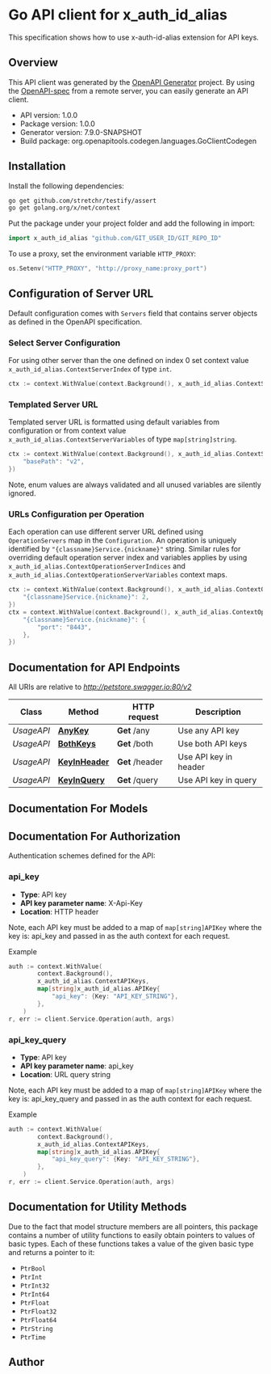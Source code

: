 # Go API client for x_auth_id_alias

This specification shows how to use x-auth-id-alias extension for API keys.

## Overview
This API client was generated by the [OpenAPI Generator](https://openapi-generator.tech) project.  By using the [OpenAPI-spec](https://www.openapis.org/) from a remote server, you can easily generate an API client.

- API version: 1.0.0
- Package version: 1.0.0
- Generator version: 7.9.0-SNAPSHOT
- Build package: org.openapitools.codegen.languages.GoClientCodegen

## Installation

Install the following dependencies:

```sh
go get github.com/stretchr/testify/assert
go get golang.org/x/net/context
```

Put the package under your project folder and add the following in import:

```go
import x_auth_id_alias "github.com/GIT_USER_ID/GIT_REPO_ID"
```

To use a proxy, set the environment variable `HTTP_PROXY`:

```go
os.Setenv("HTTP_PROXY", "http://proxy_name:proxy_port")
```

## Configuration of Server URL

Default configuration comes with `Servers` field that contains server objects as defined in the OpenAPI specification.

### Select Server Configuration

For using other server than the one defined on index 0 set context value `x_auth_id_alias.ContextServerIndex` of type `int`.

```go
ctx := context.WithValue(context.Background(), x_auth_id_alias.ContextServerIndex, 1)
```

### Templated Server URL

Templated server URL is formatted using default variables from configuration or from context value `x_auth_id_alias.ContextServerVariables` of type `map[string]string`.

```go
ctx := context.WithValue(context.Background(), x_auth_id_alias.ContextServerVariables, map[string]string{
	"basePath": "v2",
})
```

Note, enum values are always validated and all unused variables are silently ignored.

### URLs Configuration per Operation

Each operation can use different server URL defined using `OperationServers` map in the `Configuration`.
An operation is uniquely identified by `"{classname}Service.{nickname}"` string.
Similar rules for overriding default operation server index and variables applies by using `x_auth_id_alias.ContextOperationServerIndices` and `x_auth_id_alias.ContextOperationServerVariables` context maps.

```go
ctx := context.WithValue(context.Background(), x_auth_id_alias.ContextOperationServerIndices, map[string]int{
	"{classname}Service.{nickname}": 2,
})
ctx = context.WithValue(context.Background(), x_auth_id_alias.ContextOperationServerVariables, map[string]map[string]string{
	"{classname}Service.{nickname}": {
		"port": "8443",
	},
})
```

## Documentation for API Endpoints

All URIs are relative to *http://petstore.swagger.io:80/v2*

Class | Method | HTTP request | Description
------------ | ------------- | ------------- | -------------
*UsageAPI* | [**AnyKey**](docs/UsageAPI.md#anykey) | **Get** /any | Use any API key
*UsageAPI* | [**BothKeys**](docs/UsageAPI.md#bothkeys) | **Get** /both | Use both API keys
*UsageAPI* | [**KeyInHeader**](docs/UsageAPI.md#keyinheader) | **Get** /header | Use API key in header
*UsageAPI* | [**KeyInQuery**](docs/UsageAPI.md#keyinquery) | **Get** /query | Use API key in query


## Documentation For Models



## Documentation For Authorization


Authentication schemes defined for the API:
### api_key

- **Type**: API key
- **API key parameter name**: X-Api-Key
- **Location**: HTTP header

Note, each API key must be added to a map of `map[string]APIKey` where the key is: api_key and passed in as the auth context for each request.

Example

```go
auth := context.WithValue(
		context.Background(),
		x_auth_id_alias.ContextAPIKeys,
		map[string]x_auth_id_alias.APIKey{
			"api_key": {Key: "API_KEY_STRING"},
		},
	)
r, err := client.Service.Operation(auth, args)
```

### api_key_query

- **Type**: API key
- **API key parameter name**: api_key
- **Location**: URL query string

Note, each API key must be added to a map of `map[string]APIKey` where the key is: api_key_query and passed in as the auth context for each request.

Example

```go
auth := context.WithValue(
		context.Background(),
		x_auth_id_alias.ContextAPIKeys,
		map[string]x_auth_id_alias.APIKey{
			"api_key_query": {Key: "API_KEY_STRING"},
		},
	)
r, err := client.Service.Operation(auth, args)
```


## Documentation for Utility Methods

Due to the fact that model structure members are all pointers, this package contains
a number of utility functions to easily obtain pointers to values of basic types.
Each of these functions takes a value of the given basic type and returns a pointer to it:

* `PtrBool`
* `PtrInt`
* `PtrInt32`
* `PtrInt64`
* `PtrFloat`
* `PtrFloat32`
* `PtrFloat64`
* `PtrString`
* `PtrTime`

## Author



